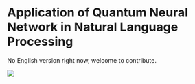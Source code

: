 ﻿# Application of Quantum Neural Network in Natural Language Processing

No English version right now, welcome to contribute.

<a href="https://gitee.com/mindspore/docs/blob/master/tutorials/training/source_en/advanced_use/qnn_for_nlp.md" target="_blank"><img src="https://gitee.com/mindspore/docs/raw/master/resource/_static/logo_source.png"></a>
